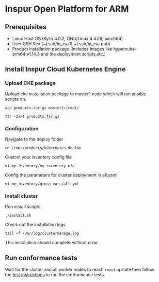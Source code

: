 # Inspur Open Platform for ARM

## Prerequisites

- Linux Host OS (Kylin 4.0.2, GNU/Linux 4.4.58, aarch64)
- User SSH Key (~/.ssh/id_rsa & ~/.ssh/id_rsa.pub)
- Product installation package (includes images like hypercube-arm64:v1.14.3 and the deployment scripts,etc.)

## Install Inspur Cloud Kubernetes Engine

### Upload CKE package 

Upload cke installation package to master1 node  which will run ansible scripts on.

```shell
scp products.tar.gz master1:/root/

tar -zvxf products.tar.gz
```

### Configuration

Navigate to the deploy folder

```shell
cd /root/products/kubernetes-deploy
```
Custom your inventory config file

```shell
vi my_inventory/my_inventory.cfg
```

Config the parameters for cluster deployment in all.yaml

```shell
vi my_inventory/group_vars/all.yml
```

### Install cluster

Run install scripts

```shell
./install.sh
```

Check out the installation logs

```shell
tail –f /var/log/clustermanage.log
```
This installation should complete without error.

## Run conformance tests

Wait for the cluster and all worker nodes to reach `running` state then follow the
[test instructions](https://github.com/cncf/k8s-conformance/blob/master/instructions.md#running)
to run the conformance tests.
